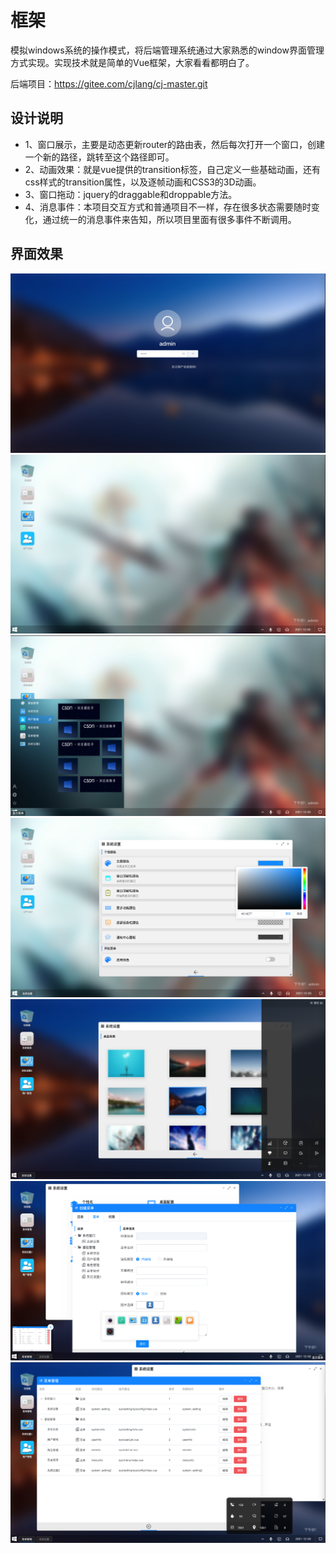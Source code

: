 # 框架
模拟windows系统的操作模式，将后端管理系统通过大家熟悉的window界面管理方式实现。实现技术就是简单的Vue框架，大家看看都明白了。

后端项目：https://gitee.com/cjlang/cj-master.git


## 设计说明
+ 1、窗口展示，主要是动态更新router的路由表，然后每次打开一个窗口，创建一个新的路径，跳转至这个路径即可。
+ 2、动画效果：就是vue提供的transition标签，自己定义一些基础动画，还有css样式的transition属性，以及逐帧动画和CSS3的3D动画。
+ 3、窗口拖动：jquery的draggable和droppable方法。
+ 4、消息事件：本项目交互方式和普通项目不一样，存在很多状态需要随时变化，通过统一的消息事件来告知，所以项目里面有很多事件不断调用。

## 界面效果
![demo](demo/00.png)
![demo](demo/01.png)
![demo](demo/02.png)
![demo](demo/03.png)
![demo](demo/04.png)
![demo](demo/05.png)
![demo](demo/06.png)
